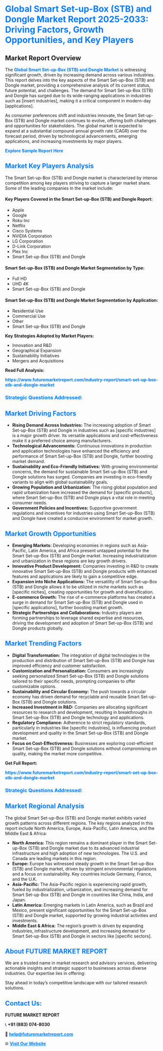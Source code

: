 <h1 style="color: #007BFF;">Global Smart Set-up-Box (STB) and Dongle Market Report 2025-2033: Driving Factors, Growth Opportunities, and Key Players</h1>

<section id="overview">
<h2>Market Report Overview</h2>
<p>The <a href="https://www.futuremarketreport.com/industry-report/smart-set-up-box-stb-and-dongle-market" style="color: #007BFF; text-decoration: none;"><strong>Global Smart Set-up-Box (STB) and Dongle Market</strong></a> is witnessing significant growth, driven by increasing demand across various industries. This report delves into the key aspects of the Smart Set-up-Box (STB) and Dongle market, providing a comprehensive analysis of its current status, future potential, and challenges. The demand for Smart Set-up-Box (STB) and Dongle has surged due to its wide-ranging applications in industries such as [insert industries], making it a critical component in modern-day [applications].</p>
<p>As consumer preferences shift and industries innovate, the Smart Set-up-Box (STB) and Dongle market continues to evolve, offering both challenges and opportunities for stakeholders. The global market is expected to expand at a substantial compound annual growth rate (CAGR) over the forecast period, driven by technological advancements, emerging applications, and increasing investments by major players.</p>
</section>

<section id="overview">
<p><a href="https://www.futuremarketreport.com/request-sample/reportId=97662" style="color: #007BFF; text-decoration: none;"><strong>Explore Sample Report Here</strong></a></p>
</section>

<section id="key-players">
<h2 style="color: #007BFF;">Market Key Players Analysis</h2>
<p>The Smart Set-up-Box (STB) and Dongle market is characterized by intense competition among key players striving to capture a larger market share. Some of the leading companies in the market include:</p>
<h4>Key Players Covered in the Smart Set-up-Box (STB) and Dongle Report:</h4>
<ul><li>Apple</li><li>Google</li><li>Roku Inc</li><li>Netflix</li><li>Cisco Systems</li><li>NVIDIA Corporation</li><li>LG Corporation</li><li>D-Link Corporation</li><li>Plex Inc</li><li>Smart Set-up-Box (STB) and Dongle</li></ul>
<h4>Smart Set-up-Box (STB) and Dongle Market Segmentation by Type:</h4>
<ul><li>Full HD</li><li>UHD 4K</li><li>Smart Set-up-Box (STB) and Dongle</li></ul>

<h4>Smart Set-up-Box (STB) and Dongle Market Segmentation by Application:</h4>
<ul><li>Residential Use</li><li>Commercial Use</li><li>Other</li><li>Smart Set-up-Box (STB) and Dongle</li></ul>
<p><strong>Key Strategies Adopted by Market Players:</strong></p>
<ul>
<li>Innovation and R&D</li>
<li>Geographical Expansion</li>
<li>Sustainability Initiatives</li>
<li>Mergers and Acquisitions</li>
</ul>
</section>

<section>
<p><strong>Read Full Analysis: </strong></p><a href="https://www.futuremarketreport.com/industry-report/smart-set-up-box-stb-and-dongle-market" style="color: #007BFF; text-decoration: none;"><strong>https://www.futuremarketreport.com/industry-report/smart-set-up-box-stb-and-dongle-market</strong></a>
<h3 style="color: #007BFF;">Strategic Questions Addressed:</h3>
</section>

<section id="driving-factors">
<h2 style="color: #007BFF;">Market Driving Factors</h2>
<ul>
<li><strong>Rising Demand Across Industries:</strong> The increasing adoption of Smart Set-up-Box (STB) and Dongle in industries such as [specific industries] is a major growth driver. Its versatile applications and cost-effectiveness make it a preferred choice among manufacturers.</li>
<li><strong>Technological Advancements:</strong> Continuous innovations in production and application technologies have enhanced the efficiency and performance of Smart Set-up-Box (STB) and Dongle, further boosting market demand.</li>
<li><strong>Sustainability and Eco-Friendly Initiatives:</strong> With growing environmental concerns, the demand for sustainable Smart Set-up-Box (STB) and Dongle solutions has surged. Companies are investing in eco-friendly variants to align with global sustainability goals.</li>
<li><strong>Growing Population and Urbanization:</strong> The rising global population and rapid urbanization have increased the demand for [specific products], where Smart Set-up-Box (STB) and Dongle plays a vital role in meeting consumer needs.</li>
<li><strong>Government Policies and Incentives:</strong> Supportive government regulations and incentives for industries using Smart Set-up-Box (STB) and Dongle have created a conducive environment for market growth.</li>
</ul>
</section>

<section id="growth-opportunities">
<h2 style="color: #007BFF;">Market Growth Opportunities</h2>
<ul>
<li><strong>Emerging Markets:</strong> Developing economies in regions such as Asia-Pacific, Latin America, and Africa present untapped potential for the Smart Set-up-Box (STB) and Dongle market. Increasing industrialization and urbanization in these regions are key growth drivers.</li>
<li><strong>Innovative Product Development:</strong> Companies investing in R&D to create innovative Smart Set-up-Box (STB) and Dongle products with enhanced features and applications are likely to gain a competitive edge.</li>
<li><strong>Expansion into Niche Applications:</strong> The versatility of Smart Set-up-Box (STB) and Dongle allows it to be utilized in niche markets such as [specific niches], creating opportunities for growth and diversification.</li>
<li><strong>E-commerce Growth:</strong> The rise of e-commerce platforms has created a surge in demand for Smart Set-up-Box (STB) and Dongle used in [specific applications], further boosting market growth.</li>
<li><strong>Strategic Partnerships and Collaborations:</strong> Industry players are forming partnerships to leverage shared expertise and resources, driving the development and adoption of Smart Set-up-Box (STB) and Dongle products globally.</li>
</ul>
</section>

<section id="trending-factors">
<h2 style="color: #007BFF;">Market Trending Factors</h2>
<ul>
<li><strong>Digital Transformation:</strong> The integration of digital technologies in the production and distribution of Smart Set-up-Box (STB) and Dongle has improved efficiency and customer satisfaction.</li>
<li><strong>Customization and Personalization:</strong> Consumers are increasingly seeking personalized Smart Set-up-Box (STB) and Dongle solutions tailored to their specific needs, prompting companies to offer customizable options.</li>
<li><strong>Sustainability and Circular Economy:</strong> The push towards a circular economy has driven demand for recyclable and reusable Smart Set-up-Box (STB) and Dongle solutions.</li>
<li><strong>Increased Investment in R&D:</strong> Companies are allocating significant resources to research and development, resulting in breakthroughs in Smart Set-up-Box (STB) and Dongle technology and applications.</li>
<li><strong>Regulatory Compliance:</strong> Adherence to strict regulatory standards, particularly in industries like [specific industries], is influencing product development and quality in the Smart Set-up-Box (STB) and Dongle market.</li>
<li><strong>Focus on Cost-Effectiveness:</strong> Businesses are exploring cost-efficient Smart Set-up-Box (STB) and Dongle solutions without compromising on quality, making the market more competitive.</li>
</ul>
</section>

<section>
<p><strong>Get Full Report: </strong></p><a href="https://www.futuremarketreport.com/industry-report/smart-set-up-box-stb-and-dongle-market" style="color: #007BFF; text-decoration: none;"><strong>https://www.futuremarketreport.com/industry-report/smart-set-up-box-stb-and-dongle-market</strong></a>
<h3 style="color: #007BFF;">Strategic Questions Addressed:</h3>
</section>


<section id="regional-analysis">
<h2 style="color: #007BFF;">Market Regional Analysis</h2>
<p>The global Smart Set-up-Box (STB) and Dongle market exhibits varied growth patterns across different regions. The key regions analyzed in this report include North America, Europe, Asia-Pacific, Latin America, and the Middle East & Africa:</p>
<ul>
<li><strong>North America:</strong> This region remains a dominant player in the Smart Set-up-Box (STB) and Dongle market due to its advanced industrial infrastructure and high adoption of new technologies. The U.S. and Canada are leading markets in this region.</li>
<li><strong>Europe:</strong> Europe has witnessed steady growth in the Smart Set-up-Box (STB) and Dongle market, driven by stringent environmental regulations and a focus on sustainability. Key countries include Germany, France, and the U.K.</li>
<li><strong>Asia-Pacific:</strong> The Asia-Pacific region is experiencing rapid growth, fueled by industrialization, urbanization, and increasing demand for Smart Set-up-Box (STB) and Dongle in countries like China, India, and Japan.</li>
<li><strong>Latin America:</strong> Emerging markets in Latin America, such as Brazil and Mexico, present significant opportunities for the Smart Set-up-Box (STB) and Dongle market, supported by growing industrial activities and investments.</li>
<li><strong>Middle East & Africa:</strong> The region’s growth is driven by expanding industries, infrastructure development, and increasing demand for Smart Set-up-Box (STB) and Dongle in sectors like [specific sectors].</li>
</ul>
</section>

<footer>
<h2 style="color: #007BFF;">About FUTURE MARKET REPORT</h2>
<p>We are a trusted name in market research and advisory services, delivering actionable insights and strategic support to businesses across diverse industries. Our expertise lies in offering:</p>

<p>Stay ahead in today’s competitive landscape with our tailored research solutions.</p>

<h2 style="color: #007BFF;">Contact Us:</h2>
<p><strong>FUTURE MARKET REPORT</strong></p>
<p>📞 <strong>+91 (883) 074-8030</strong></p>
<p>📧 <strong><a href="mailto:help@futuremarketreport.com" style="color: #007BFF;">help@futuremarketreport.com</a></strong></p>
<p>🌐 <strong><a href="https://www.futuremarketreport.com/" style="color: #007BFF;">Visit Our Website</a></strong></p>
</footer>